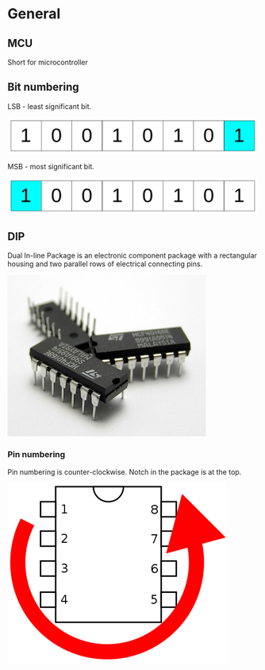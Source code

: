 # General

## MCU
Short for microcontroller

## Bit numbering
LSB - least significant bit.

![lsb](./assets/lsb.png)

MSB - most significant bit.

![msb](./assets/msb.png)


## DIP
Dual In-line Package is an electronic component package with a rectangular housing and two parallel rows of electrical connecting pins.

![dip](assets/dip.jpeg)

### Pin numbering
Pin numbering is counter-clockwise. Notch in the package is at the top.

![dip numbering](assets/dip-numbpering.png)